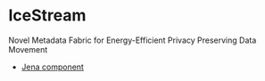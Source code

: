 # IceStream
Novel Metadata Fabric for Energy-Efficient Privacy Preserving Data Movement

* [Jena component](jena/README.md)

